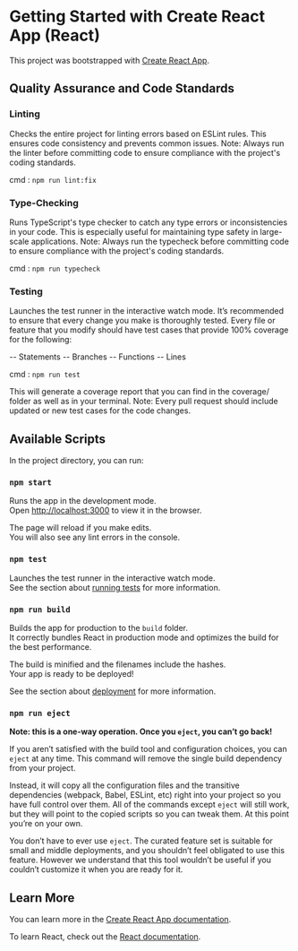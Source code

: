 # Getting Started with Create React App (React)

This project was bootstrapped with [Create React App](https://github.com/facebook/create-react-app).

## Quality Assurance and Code Standards

### Linting

Checks the entire project for linting errors based on ESLint rules. This ensures code consistency and prevents common issues.
Note: Always run the linter before committing code to ensure compliance with the project's coding standards.

cmd : `npm run lint:fix`

### Type-Checking

Runs TypeScript's type checker to catch any type errors or inconsistencies in your code. This is especially useful for maintaining type safety in large-scale applications.
Note: Always run the typecheck before committing code to ensure compliance with the project's coding standards.

cmd : `npm run typecheck`

### Testing

Launches the test runner in the interactive watch mode.
It’s recommended to ensure that every change you make is thoroughly tested. Every file or feature that you modify should have test cases that provide 100% coverage for the following:

-- Statements
-- Branches
-- Functions
-- Lines

cmd : `npm run test`

This will generate a coverage report that you can find in the coverage/ folder as well as in your terminal.
Note: Every pull request should include updated or new test cases for the code changes.

## Available Scripts

In the project directory, you can run:

### `npm start`

Runs the app in the development mode.\
Open [http://localhost:3000](http://localhost:3000) to view it in the browser.

The page will reload if you make edits.\
You will also see any lint errors in the console.

### `npm test`

Launches the test runner in the interactive watch mode.\
See the section about [running tests](https://facebook.github.io/create-react-app/docs/running-tests) for more information.

### `npm run build`

Builds the app for production to the `build` folder.\
It correctly bundles React in production mode and optimizes the build for the best performance.

The build is minified and the filenames include the hashes.\
Your app is ready to be deployed!

See the section about [deployment](https://facebook.github.io/create-react-app/docs/deployment) for more information.

### `npm run eject`

**Note: this is a one-way operation. Once you `eject`, you can’t go back!**

If you aren’t satisfied with the build tool and configuration choices, you can `eject` at any time. This command will remove the single build dependency from your project.

Instead, it will copy all the configuration files and the transitive dependencies (webpack, Babel, ESLint, etc) right into your project so you have full control over them. All of the commands except `eject` will still work, but they will point to the copied scripts so you can tweak them. At this point you’re on your own.

You don’t have to ever use `eject`. The curated feature set is suitable for small and middle deployments, and you shouldn’t feel obligated to use this feature. However we understand that this tool wouldn’t be useful if you couldn’t customize it when you are ready for it.

## Learn More

You can learn more in the [Create React App documentation](https://facebook.github.io/create-react-app/docs/getting-started).

To learn React, check out the [React documentation](https://reactjs.org/).
